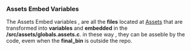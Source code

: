 
### Assets Embed Variables
The Assets Embed variables , are all the **files** located at [Assets](/assets/) that are transformed into **variables** and **embedded** in the **/src/assets/globals.assets.c**.
in these way , they can be asseble by the code, evem when the **final_bin** is outside the repo.


